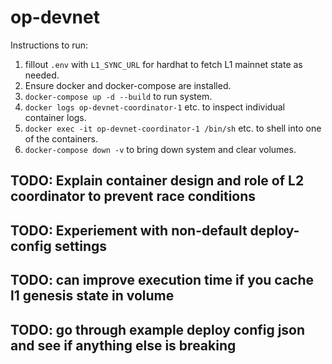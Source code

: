 # op-devnet

Instructions to run: 

1. fillout `.env` with `L1_SYNC_URL` for hardhat to fetch L1 mainnet state as needed.
2. Ensure docker and docker-compose are installed. 
3. `docker-compose up -d --build` to run system. 
4. `docker logs op-devnet-coordinator-1` etc. to inspect individual container logs.
5. `docker exec -it op-devnet-coordinator-1 /bin/sh` etc. to shell into one of the containers. 
6. `docker-compose down -v` to bring down system and clear volumes.

## TODO: Explain container design and role of L2 coordinator to prevent race conditions

## TODO: Experiement with non-default deploy-config settings

## TODO: can improve execution time if you cache l1 genesis state in volume

## TODO: go through example deploy config json and see if anything else is breaking 